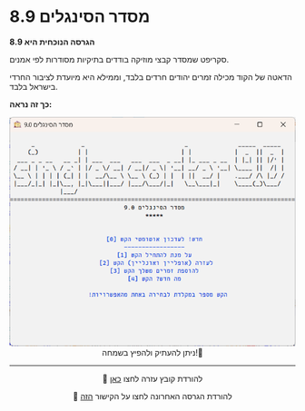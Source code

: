 # מסדר הסינגלים 8.9

**הגרסה הנוכחית היא 8.9**

סקריפט שמסדר קבצי מוזיקה בודדים בתיקיות מסודרות לפי אמנים.

הדאטה של הקוד מכילה זמרים יהודים חרדים בלבד, וממילא היא מיועדת לציבור החרדי בישראל בלבד.


**כך זה נראה:**
<div id="header" align="center">
  <img src="https://github.com/NHLOCAL/Singles-Sorter/blob/main/versions.data/program-screen.png?raw=true" width="600"/>

</div>
<div id="header" align="center">
 ניתן להעתיק ולהפיץ בשמחה!🤩
</div>
 
---
</div>
<div id="header" align="center">

  📄 להורדת קובץ עזרה לחצו [כאן](https://github.com/NHLOCAL/Singles-Sorter/raw/main/הוראות%20שימוש%20במסדר%20הסינגלים.pdf)

</div>

</div>
<div id="header" align="center">

📣 להורדת הגרסה האחרונה לחצו על הקישור [הזה](https://github.com/NHLOCAL/Singles-Sorter/releases)
</div>
